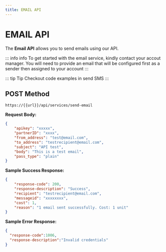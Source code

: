 ```yaml
---
title: EMAIL API
---
```


# EMAIL API

The **Email API** allows you to send emails using our API.

::: info info
To get started with the email service, kindly contact your accout manager. You will need to provide an email that will be configured first as a sender then assigned to your account
:::

::: tip Tip
Checkout code examples in send SMS
:::


## POST Method

`https://{{url}}/api/services/send-email`

**Request Body:**

```json
{
    "apikey": "xxxxx",
    "partnerID": "xxxx",
    "from_address": "test@email.com",
    "to_address": "testrecipient@email.com",
    "subject": "API test",
    "body": "This is a test email",
    "pass_type": "plain"
}

```

**Sample Success Response:**
```json
{
    "response-code": 200,
    "response-description": "Success",
    "recipient": "testrecipient@email.com",
    "messageid": "xxxxxxxx",
    "cost": 1,
    "reason": "1 email sent successfully. Cost: 1 unit"
}

```

**Sample Error Response:**

```json
{
  "response-code":1006,
  "response-description":"Invalid credentials"
}
```


